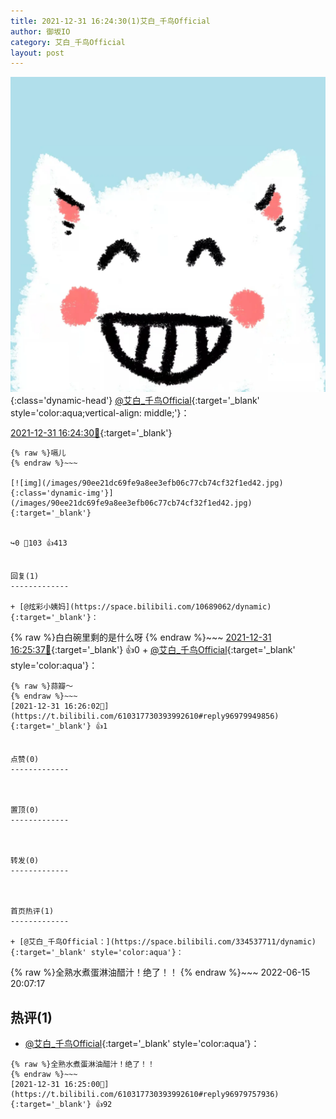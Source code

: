 ```yaml
---
title: 2021-12-31 16:24:30(1)艾白_千鸟Official
author: 御坂IO
category: 艾白_千鸟Official
layout: post
---
```


![img](/images/9ae8b9445fd0665cc014d9080156a45271be73c6.jpg){:class='dynamic-head'}
[@艾白_千鸟Official](https://space.bilibili.com/334537711/dynamic){:target='_blank' style='color:aqua;vertical-align: middle;'}：

[2021-12-31 16:24:30🔗](https://t.bilibili.com/610317730393992610){:target='_blank'}

~~~
{% raw %}嗝儿
{% endraw %}~~~

[![img](/images/90ee21dc69fe9a8ee3efb06c77cb74cf32f1ed42.jpg){:class='dynamic-img'}](/images/90ee21dc69fe9a8ee3efb06c77cb74cf32f1ed42.jpg){:target='_blank'}


↪️0 💬103 👍413


回复(1)
-------------

+ [@炫彩小姨妈](https://space.bilibili.com/10689062/dynamic){:target='_blank'}：
~~~
{% raw %}白白碗里剩的是什么呀
{% endraw %}~~~
[2021-12-31 16:25:37🔗](https://t.bilibili.com/610317730393992610#reply96979812496){:target='_blank'} 👍0
    + [@艾白_千鸟Official](https://space.bilibili.com/334537711/dynamic){:target='_blank' style='color:aqua'}：
~~~
{% raw %}蒜瓣～
{% endraw %}~~~
[2021-12-31 16:26:02🔗](https://t.bilibili.com/610317730393992610#reply96979949856){:target='_blank'} 👍1


点赞(0)
-------------



置顶(0)
-------------



转发(0)
-------------



首页热评(1)
-------------

+ [@艾白_千鸟Official：](https://space.bilibili.com/334537711/dynamic){:target='_blank' style='color:aqua'}：
~~~
{% raw %}全熟水煮蛋淋油醋汁！绝了！！
{% endraw %}~~~
2022-06-15 20:07:17


热评(1)
-------------

+ [@艾白_千鸟Official](https://space.bilibili.com/334537711/dynamic){:target='_blank' style='color:aqua'}：
~~~
{% raw %}全熟水煮蛋淋油醋汁！绝了！！
{% endraw %}~~~
[2021-12-31 16:25:00🔗](https://t.bilibili.com/610317730393992610#reply96979757936){:target='_blank'} 👍92


